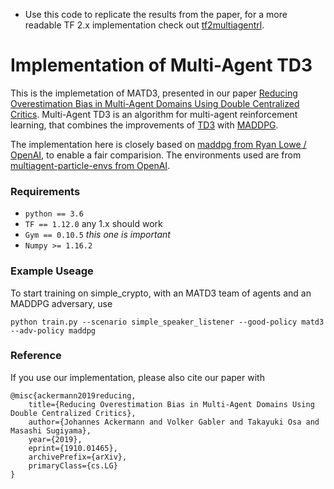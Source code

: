 * Use this code to replicate the results from the paper, for a more readable TF 2.x implementation check out [tf2multiagentrl](https://github.com/JohannesAck/tf2multiagentrl).

# Implementation of Multi-Agent TD3

This is the implemetation of MATD3, presented in our paper [Reducing Overestimation Bias in Multi-Agent Domains Using Double Centralized Critics](https://arxiv.org/pdf/1910.01465.pdf).
Multi-Agent TD3 is an algorithm for multi-agent reinforcement learning, that combines the improvements of [TD3](https://arxiv.org/pdf/1802.09477.pdf) with [MADDPG](https://arxiv.org/pdf/1706.02275.pdf).

The implementation here is closely based on [maddpg from Ryan Lowe / OpenAI](https://github.com/openai/maddpg), to enable a fair comparision. The environments used  are from [multiagent-particle-envs from OpenAI](https://github.com/openai/multiagent-particle-envs).


### Requirements
 - ```python == 3.6```
 - ```TF == 1.12.0```         any 1.x should work
 - ```Gym == 0.10.5```           *this one is important*
 - ```Numpy >= 1.16.2``` 

### Example Useage
To start training on simple_crypto, with an MATD3 team of agents and an MADDPG adversary, use 
```
python train.py --scenario simple_speaker_listener --good-policy matd3 --adv-policy maddpg
```


### Reference
If you use our implementation, please also cite our paper with 
```
@misc{ackermann2019reducing,
    title={Reducing Overestimation Bias in Multi-Agent Domains Using Double Centralized Critics},
    author={Johannes Ackermann and Volker Gabler and Takayuki Osa and Masashi Sugiyama},
    year={2019},
    eprint={1910.01465},
    archivePrefix={arXiv},
    primaryClass={cs.LG}
}
```
